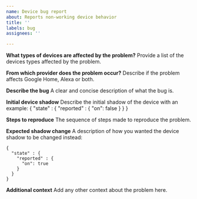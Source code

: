 ```yaml
---
name: Device bug report
about: Reports non-working device behavior
title: ''
labels: bug
assignees: ''

---
```


**What types of devices are affected by the problem?**
Provide a list of the devices types affected by the problem.

**From which provider does the problem occur?**
Describe if the problem affects Google Home, Alexa or both.

**Describe the bug**
A clear and concise description of what the bug is.

**Initial device shadow**
Describe the initial shadow of the device with an example:
{
  "state" : {
    "reported" : {
      "on": false
    }
  }
}

**Steps to reproduce**
The sequence of steps made to reproduce the problem.

**Expected shadow change**
A description of how you wanted the device shadow to be changed instead:
```
{
  "state" : {
    "reported" : {
      "on": true
    }
  }
}
```

**Additional context**
Add any other context about the problem here.
